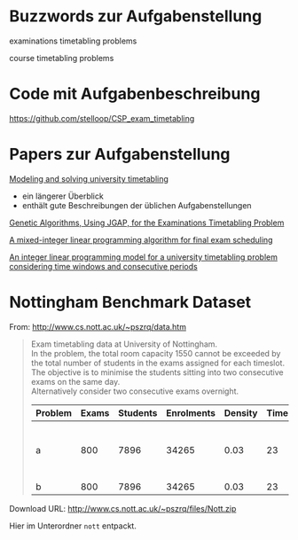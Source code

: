 # Buzzwords zur Aufgabenstellung

examinations timetabling problems

course timetabling problems

# Code mit Aufgabenbeschreibung

https://github.com/stelloop/CSP_exam_timetabling

# Papers zur Aufgabenstellung

[Modeling and solving university timetabling](https://tel.archives-ouvertes.fr/tel-01273311/document)
- ein längerer Überblick
- enthält gute Beschreibungen der üblichen Aufgabenstellungen

[Genetic Algorithms, Using JGAP, for the Examinations Timetabling Problem](https://goulassoup.wordpress.com/2011/08/22/genetic-algorithms-using-jgap-for-the-examinations-timetabling-problem/)

[A mixed-integer linear programming algorithm for final exam
scheduling](https://www.patatconference.org/patat2020/proceedings/papers/32.PATAT_2020_v2_paper_52.pdf)

[An integer linear programming model for a university timetabling problem considering time windows and consecutive periods](https://www.researchgate.net/publication/274711620_An_integer_linear_programming_model_for_a_university_timetabling_problem_considering_time_windows_and_consecutive_periods)

# Nottingham Benchmark Dataset

From: http://www.cs.nott.ac.uk/~pszrq/data.htm
> Exam timetabling data at University of Nottingham.  
> In the problem, the total room capacity 1550 cannot be exceeded 
> by the total number of students in the exams assigned for each timeslot.  
> The objective is to minimise the students sitting into two consecutive exams
> on the same day.  
> Alternatively consider two consecutive exams overnight.
>
>|Problem|Exams|Students|Enrolments|Density|Timeslots|Capacity|Objective|
>|---|---|---|---|---|---|---|---|
>|a|800|7896|34265|0.03|23|1550|to minimise consecutive exams on the same day.|
>|b|800|7896|34265|0.03|23|1550|to|minimise consecutive exams on the same day and overnight.|

Download URL: http://www.cs.nott.ac.uk/~pszrq/files/Nott.zip

Hier im Unterordner `nott` entpackt.
